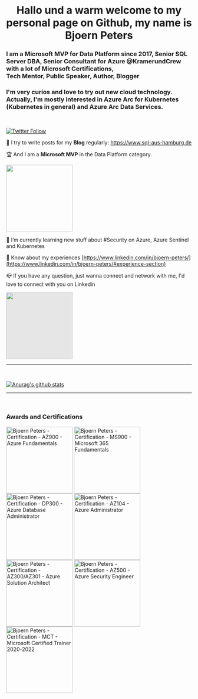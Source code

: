 <h1 align="center">Hallo und a warm welcome to my personal page on Github, my name is Bjoern Peters</h1>
<h3>I am a Microsoft MVP for Data Platform since 2017, Senior SQL Server DBA, Senior Consultant for Azure @KramerundCrew with a lot of Microsoft Certifications, <br> 
Tech Mentor, Public Speaker, Author, Blogger</h3>
<h3>I'm very curios and love to try out new cloud technology. Actually, I'm mostly interested in Azure Arc for Kubernetes (Kubernetes in general) and Azure Arc Data Services.</h5>
<br>

[![Twitter Follow](https://img.shields.io/twitter/follow/sql_aus_hh?color=blue&logo=twitter&style=for-the-badge)](https://twitter.com/intent/follow?screen_name=sql_aus_hh)

:memo: I try to write posts for my **Blog** regularly: https://www.sql-aus-hamburg.de

:trophy: And I am a **Microsoft MVP** in the Data Platform category.

<a href="https://mvp.microsoft.com/en-us/PublicProfile/5002576"><img src="https://mvp.microsoft.com/Content/Images/mvp-banner.png" width="180" /></a>

:open_book: I’m currently learning new stuff about #Security on Azure, Azure Sentinel and Kubernetes

:bookmark_tabs: Know about my experiences [https://www.linkedin.com/in/bjoern-peters/](https://www.linkedin.com/in/bjoern-peters/#experience-section)

:mailbox_closed: If you have any question, just wanna connect and network with me, I'd love to connect with you on Linkedin

<a href="https://www.linkedin.com/in/bjoern-peters/"><img style="background-color: hsl(0, 0%, 90%);transition: background-color 300ms;" src="https://www.sql-aus-hamburg.de/wp-content/uploads/2021/07/LI-Logo.png" width="180" /></a>

<hr>
<br>


[![Anurag's github stats](https://github-readme-stats.vercel.app/api?username=sql-aus-hh)](https://github.com/sql-aus-hh)

<hr>
<br>

<h3 align="left">Awards and Certifications</h3>
<p align="left">
    <a href="https://www.sql-aus-hamburg.de" target="blank"><img align="center" width="180" src="https://www.sql-aus-hamburg.de/wp-content/uploads/2021/07/azure-fundamentals-600x600-1.png" alt="Bjoern Peters - Certification - AZ900 - Azure Fundamentals" /></a>
    <a href="https://www.sql-aus-hamburg.de" target="blank"><img align="center" width="180" src="https://www.sql-aus-hamburg.de/wp-content/uploads/2021/07/microsoft365-fundamentals-600x600-1.png" alt="Bjoern Peters - Certification - MS900 - Microsoft 365 Fundamentals" /></a>
    <a href="https://www.sql-aus-hamburg.de" target="blank"><img align="center" width="180" src="https://www.sql-aus-hamburg.de/wp-content/uploads/2021/07/azure-database-administrator-associate-600x600-1.png" alt="Bjoern Peters - Certification - DP300 - Azure Database Administrator" /></a>
    <a href="https://www.sql-aus-hamburg.de" target="blank"><img align="center" width="180" src="https://www.sql-aus-hamburg.de/wp-content/uploads/2021/07/azure-administrator-associate-600x600-2.png" alt="Bjoern Peters - Certification - AZ104 - Azure Administrator" /></a>
    <a href="https://www.sql-aus-hamburg.de" target="blank"><img align="center" width="180" src="https://www.sql-aus-hamburg.de/wp-content/uploads/2021/07/azure-solutions-architect-expert-600x600-1.png" alt="Bjoern Peters - Certification - AZ300/AZ301 - Azure Solution Architect" /></a>
    <a href="https://www.sql-aus-hamburg.de" target="blank"><img align="center" width="180" src="https://www.sql-aus-hamburg.de/wp-content/uploads/2021/07/azure-security-engineer-associate600x600-1.png" alt="Bjoern Peters - Certification - AZ500 - Azure Security Engineer" /></a>    
    <a href="https://www.sql-aus-hamburg.de" target="blank"><img align="center" width="180" src="https://www.sql-aus-hamburg.de/wp-content/uploads/2021/07/MCT-Microsoft_Certified_Trainer-600x600-1.png" alt="Bjoern Peters - Certification - MCT - Microsoft Certified Trainer 2020-2022" /></a>
</p>

<!--
**sql-aus-hh/sql-aus-hh** is a ✨ _special_ ✨ repository because its `README.md` (this file) appears on your GitHub profile.
A big THANK YOU to Jonah Andersson and Michael Mardahl for the inspiration and sorry for copying your content ;-)
-->